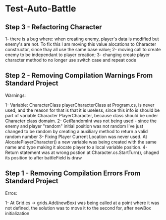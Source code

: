 # Test-Auto-Battle

## Step 3 - Refactoring Character

1- there is a bug where: when creating enemy, player's data is modified but enemy's are not. To fix this I am moving this value alocations to Character constructor, since thay all use the same base value;
2- moving call to create enemy to be independant to player creation;
3- changing create player character method to no longer use switch case and repeat code

## Step 2 - Removing Compilation Warnings From Standard Project

Warnings:

1- Variable: CharacterClass playerCharacterClass at Program.cs, is never used, and the reason for that is that it is useless, since this info is should be part of variable Character PlayerCharacter, 
because class should be under Character class domaim.
2- GetRandomInt was not being used - since the enemy and player "random" initial position was not random I've just changed to be random by creating a auxiliary method to return a valid random number
3- Fixing Player Current Location was never used. At AlocatePlayerCharacter() a new variable was being created with the same name and type making it alocate player to a local variable position. 
4- Return statement was at wrong postion at Character.cs.StartTurn(), chaged its position to after battleField is draw

## Step 1 - Removing Compilation Errors From Standard Project

Erros:

1- At Grid.cs -> grids.Add(newBox) was being called at a point where it was not defined, the solution was to move it to the second for, after newBox initialization